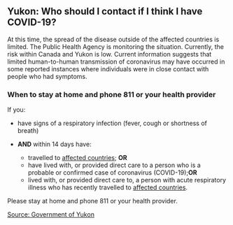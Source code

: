## Yukon: Who should I contact if I think I have COVID-19?

At this time, the spread of the disease outside of the affected countries is limited. The Public Health Agency is monitoring the situation. Currently, the risk within Canada and Yukon is low. Current information suggests that limited human-to-human transmission of coronavirus may have occurred in some reported instances where individuals were in close contact with people who had symptoms.

### When to stay at home and phone 811 or your health provider

If you:

- have signs of a respiratory infection (fever, cough or shortness of breath)

- **AND** within 14 days have:
  - travelled to [affected countries](https://www.canada.ca/en/public-health/services/diseases/2019-novel-coronavirus-infection/health-professionals/covid-19-affected-areas-list.html); **OR**
  - have lived with, or provided direct care to a person who is a probable or confirmed case of coronavirus (COVID-19);**OR**
  - lived with, or provided direct care to, a person with acute respiratory illness who has recently travelled to [affected countries](https://www.canada.ca/en/public-health/services/diseases/2019-novel-coronavirus-infection/health-professionals/covid-19-affected-areas-list.html).

Please stay at home and phone 811 or your health provider.

[Source: Government of Yukon](https://yukon.ca/en/information-about-novel-coronavirus-yukoners)
